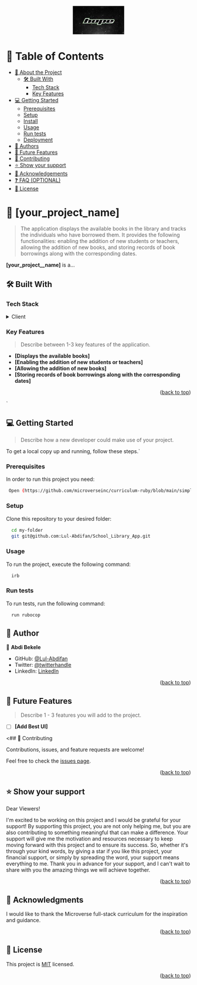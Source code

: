 <div align="center">
  
  <img src="hope.jpeg" alt="logo" width="140"  height="auto" />
  <br/>


</div>

<!-- TABLE OF CONTENTS -->

# 📗 Table of Contents

- [📖 About the Project](#about-project)
  - [🛠 Built With](#built-with)
    - [Tech Stack](#tech-stack)
    - [Key Features](#key-features)
- [💻 Getting Started](#getting-started)
  - [Prerequisites](#prerequisites)
  - [Setup](#setup)
  - [Install](#install)
  - [Usage](#usage)
  - [Run tests](#run-tests)
  - [Deployment](#deployment)
- [👥 Authors](#authors)
- [🔭 Future Features](#future-features)
- [🤝 Contributing](#contributing)
- [⭐️ Show your support](#support)
- [🙏 Acknowledgements](#acknowledgements)
- [❓ FAQ (OPTIONAL)](#faq)
- [📝 License](#license)

<!-- PROJECT DESCRIPTION -->

# 📖 [your_project_name] <a name="about-project"></a>

> The application displays the available books in the library and tracks the individuals who have borrowed them. It provides the following functionalities: enabling the addition of new students or teachers, allowing the addition of new books, and storing records of book borrowings along with the corresponding dates.

**[your_project__name]** is a...

## 🛠 Built With <a name="built-with"></a>
### Tech Stack <a name="tech-stack"></a>

<details>
  <summary>Client</summary>
  <ul>
    <li><a href="https://www.ruby-lang.org/en/">Ruby</a></li>
  </ul>
</details>

<!-- Features -->

### Key Features <a name="key-features"></a>

> Describe between 1-3 key features of the application.

- **[Displays the available books]**
- **[Enabling the addition of new students or teachers]**
- **[Allowing the addition of new books]**
- **[Storing records of book borrowings along with the corresponding dates]**

<p align="right">(<a href="#readme-top">back to top</a>)</p>


  `<!-- GETTING STARTED -->

  ## 💻 Getting Started <a name="getting-started"></a>

  > Describe how a new developer could make use of your project.

  To get a local copy up and running, follow these steps.`

### Prerequisites

In order to run this project you need:

```sh
 Open (https://github.com/microverseinc/curriculum-ruby/blob/main/simple-ruby/articles/ruby_installation_instructions.md) in your browser to install ruby on your preferred OS
```

### Setup

Clone this repository to your desired folder:

```sh
  cd my-folder
  git git@github.com:Lul-Abdifan/School_Library_App.git
```

### Usage

To run the project, execute the following command:


```sh
  irb
```

### Run tests

To run tests, run the following command:

```sh
  run rubocop
```
## 👥 Author <a name="authors"></a>

👤 **Abdi Bekele**

- GitHub: [@Lul-Abdifan](https://github.com/Lul-Abdifan)
- Twitter: [@twitterhandle](https://twitter.com/AbdiBekele68808)
- LinkedIn: [LinkedIn](https://www.linkedin.com/in/abdi-bekele-a63860254/)

<p align="right">(<a href="#readme-top">back to top</a>)</p>

<!-- FUTURE FEATURES -->

## 🔭 Future Features <a name="future-features"></a>

> Describe 1 - 3 features you will add to the project.

- [ ] **[Add Best UI]**


<## 🤝 Contributing <a name="contributing"></a>

Contributions, issues, and feature requests are welcome!

Feel free to check the [issues page](https://github.com/Lul-Abdifan/School_Library_App/issues).

<p align="right">(<a href="#readme-top">back to top</a>)</p>

## ⭐️ Show your support <a name="support"></a>

Dear Viewers!

I'm excited to be working on this project and I would be grateful for your support! By supporting this project, you are not only helping me, but you are also contributing to something meaningful that can make a difference. Your support will give me the motivation and resources necessary to keep moving forward with this project and to ensure its success. So, whether it's through your kind words, by giving a star if you like this project, your financial support, or simply by spreading the word, your support means everything to me. Thank you in advance for your support, and I can't wait to share with you the amazing things we will achieve together.

<p align="right">(<a href="#readme-top">back to top</a>)</p>

## 🙏 Acknowledgments <a name="acknowledgements"></a>

I would like to thank the Microverse full-stack curriculum for the inspiration and guidance.

<p align="right">(<a href="#readme-top">back to top</a>)</p>

## 📝 License <a name="license"></a>

This project is [MIT](./LICENSE) licensed.

<p align="right">(<a href="#readme-top">back to top</a>)</p>
